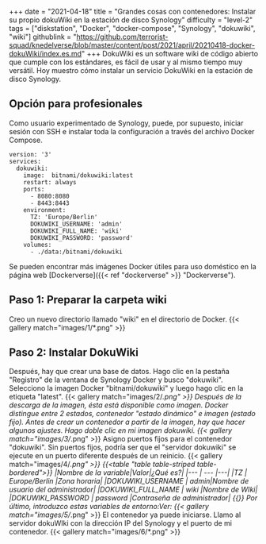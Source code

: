 +++
date = "2021-04-18"
title = "Grandes cosas con contenedores: Instalar su propio dokuWiki en la estación de disco Synology"
difficulty = "level-2"
tags = ["diskstation", "Docker", "docker-compose", "Synology", "dokuwiki", "wiki"]
githublink = "https://github.com/terrorist-squad/knedelverse/blob/master/content/post/2021/april/20210418-docker-dokuWiki/index.es.md"
+++
DokuWiki es un software wiki de código abierto que cumple con los estándares, es fácil de usar y al mismo tiempo muy versátil. Hoy muestro cómo instalar un servicio DokuWiki en la estación de disco Synology.
## Opción para profesionales
Como usuario experimentado de Synology, puede, por supuesto, iniciar sesión con SSH e instalar toda la configuración a través del archivo Docker Compose.
```
version: '3'
services:
  dokuwiki:
    image:  bitnami/dokuwiki:latest
    restart: always
    ports:
      - 8080:8080
      - 8443:8443
    environment:
      TZ: 'Europe/Berlin'
      DOKUWIKI_USERNAME: 'admin'
      DOKUWIKI_FULL_NAME: 'wiki'
      DOKUWIKI_PASSWORD: 'password'
    volumes:
      - ./data:/bitnami/dokuwiki

```
Se pueden encontrar más imágenes Docker útiles para uso doméstico en la página web [Dockerverse]({{< ref "dockerverse" >}} "Dockerverse").
## Paso 1: Preparar la carpeta wiki
Creo un nuevo directorio llamado "wiki" en el directorio de Docker.
{{< gallery match="images/1/*.png" >}}

## Paso 2: Instalar DokuWiki
Después, hay que crear una base de datos. Hago clic en la pestaña "Registro" de la ventana de Synology Docker y busco "dokuwiki". Selecciono la imagen Docker "bitnami/dokuwiki" y luego hago clic en la etiqueta "latest".
{{< gallery match="images/2/*.png" >}}
Después de la descarga de la imagen, ésta está disponible como imagen. Docker distingue entre 2 estados, contenedor "estado dinámico" e imagen (estado fijo). Antes de crear un contenedor a partir de la imagen, hay que hacer algunos ajustes. Hago doble clic en mi imagen dokuwiki.
{{< gallery match="images/3/*.png" >}}
Asigno puertos fijos para el contenedor "dokuwiki". Sin puertos fijos, podría ser que el "servidor dokuwiki" se ejecute en un puerto diferente después de un reinicio.
{{< gallery match="images/4/*.png" >}}
{{<table "table table-striped table-bordered">}}
|Nombre de la variable|Valor|¿Qué es?|
|--- | --- |---|
|TZ	| Europe/Berlin	|Zona horaria|
|DOKUWIKI_USERNAME	| admin|Nombre de usuario del administrador|
|DOKUWIKI_FULL_NAME |	wiki	|Nombre de WIki|
|DOKUWIKI_PASSWORD	| password	|Contraseña de administrador|
{{</table>}}
Por último, introduzco estas variables de entorno:Ver:
{{< gallery match="images/5/*.png" >}}
El contenedor ya puede iniciarse. Llamo al servidor dokuWIki con la dirección IP del Synology y el puerto de mi contenedor.
{{< gallery match="images/6/*.png" >}}
